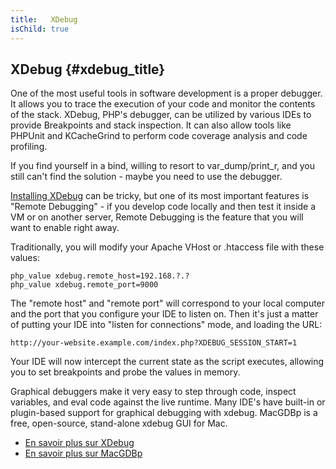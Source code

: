 ```yaml
---
title:   XDebug
isChild: true
---
```


## XDebug {#xdebug_title}

One of the most useful tools in software development is a proper debugger. It allows you to trace the execution of your
code and monitor the contents of the stack. XDebug, PHP's debugger, can be utilized by various IDEs to provide
Breakpoints and stack inspection. It can also allow tools like PHPUnit and KCacheGrind to perform code coverage analysis
and code profiling.

If you find yourself in a bind, willing to resort to var_dump/print_r, and you still can't find the solution - maybe you
need to use the debugger.

[Installing XDebug][xdebug-install] can be tricky, but one of its most important features is "Remote Debugging" - if you
develop code locally and then test it inside a VM or on another server, Remote Debugging is the feature that you will
want to enable right away.

Traditionally, you will modify your Apache VHost or .htaccess file with these values:

    php_value xdebug.remote_host=192.168.?.?
    php_value xdebug.remote_port=9000

The "remote host" and "remote port" will correspond to your local computer and the port that you configure your IDE to
listen on. Then it's just a matter of putting your IDE into "listen for connections" mode, and loading the URL:

    http://your-website.example.com/index.php?XDEBUG_SESSION_START=1

Your IDE will now intercept the current state as the script executes, allowing you to set breakpoints and probe the
values in memory.

Graphical debuggers make it very easy to step through code, inspect variables,  and eval code against the live runtime. 
Many IDE's have built-in or plugin-based support for graphical debugging with xdebug. MacGDBp is a free, open-source, 
stand-alone xdebug GUI for Mac.

 * [En savoir plus sur XDebug][xdebug-docs]
 * [En savoir plus sur MacGDBp][macgdbp-install]

[xdebug-docs]: http://xdebug.org/docs/
[xdebug-install]: http://xdebug.org/docs/install
[macgdbp-install]: http://www.bluestatic.org/software/macgdbp/
